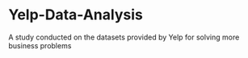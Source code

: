 # Yelp-Data-Analysis
A study conducted on the datasets provided by Yelp for solving more business problems

